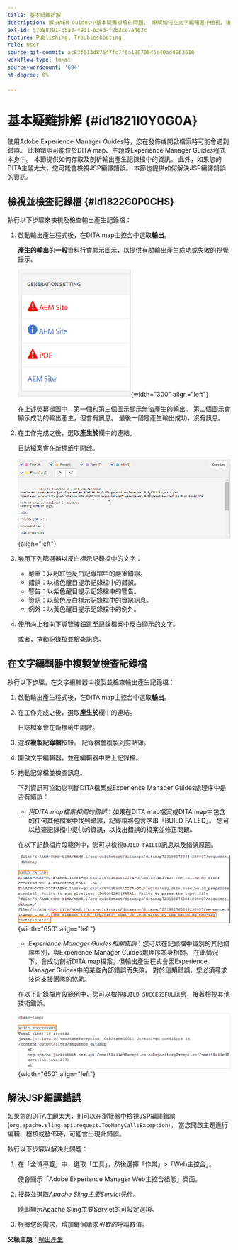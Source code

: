 ```yaml
---
title: 基本疑難排解
description: 解決AEM Guides中基本疑難排解的問題。 瞭解如何在文字編輯器中檢視、複製和檢查記錄檔，以及解決JSP編譯錯誤。
exl-id: 57b88291-b5a3-4931-b3ed-f2b2ce7a463c
feature: Publishing, Troubleshooting
role: User
source-git-commit: ac83f613d87547fc7f6a18070545e40ad4963616
workflow-type: tm+mt
source-wordcount: '694'
ht-degree: 0%

---
```


# 基本疑難排解 {#id1821I0Y0G0A}

使用Adobe Experience Manager Guides時，您在發佈或開啟檔案時可能會遇到錯誤。 此類錯誤可能位於DITA map、主題或Experience Manager Guides程式本身中。 本節提供如何存取及剖析輸出產生記錄檔中的資訊。 此外，如果您的DITA主題太大，您可能會檢視JSP編譯錯誤。 本節也提供如何解決JSP編譯錯誤的資訊。

## 檢視並檢查記錄檔 {#id1822G0P0CHS}

執行以下步驟來檢視及檢查輸出產生記錄檔：

1. 啟動輸出產生程式後，在DITA map主控台中選取&#x200B;**輸出**。

   **產生的輸出**&#x200B;的&#x200B;**一般**&#x200B;資料行會顯示圖示，以提供有關輸出產生成功或失敗的視覺提示。

   ![](images/output-general-settings.png){width="300" align="left"}

   在上述熒幕擷圖中，第一個和第三個圖示顯示無法產生的輸出。 第二個圖示會顯示成功的輸出產生，但會有訊息。 最後一個是產生輸出成功，沒有訊息。

1. 在工作完成之後，選取&#x200B;**產生於**&#x200B;欄中的連結。

   日誌檔案會在新標籤中開啟。

   ![](images/log-file.png){align="left"}

1. 套用下列篩選器以反白標示記錄檔中的文字：
   - 嚴重：以粉紅色反白記錄檔中的嚴重錯誤。
   - 錯誤：以橘色醒目提示記錄檔中的錯誤。
   - 警告：以紫色醒目提示記錄檔中的警告。
   - 資訊：以藍色反白標示記錄檔中的資訊訊息。
   - 例外：以黃色醒目提示記錄檔中的例外。
1. 使用向上和向下導覽按鈕跳至記錄檔案中反白顯示的文字。

   或者，捲動記錄檔並檢查訊息。


## 在文字編輯器中複製並檢查記錄檔

執行以下步驟，在文字編輯器中複製並檢查輸出產生記錄檔：

1. 啟動輸出產生程式後，在DITA map主控台中選取&#x200B;**輸出**。

1. 在工作完成之後，選取&#x200B;**產生於**&#x200B;欄中的連結。

   日誌檔案會在新標籤中開啟。

1. 選取&#x200B;**複製記錄檔**&#x200B;按鈕。 記錄檔會複製到剪貼簿。
1. 開啟文字編輯器，並在編輯器中貼上記錄檔。

1. 捲動記錄檔並檢查訊息。

   下列資訊可協助您判斷DITA檔案或Experience Manager Guides處理序中是否有錯誤：

   - *與DITA map檔案相關的錯誤*：如果在DITA map檔案或DITA map中包含的任何其他檔案中找到錯誤，記錄檔將包含字串「BUILD FAILED」。 您可以檢查記錄檔中提供的資訊，以找出錯誤的檔案並修正問題。

   在以下記錄檔片段範例中，您可以檢視`BUILD FAILED`訊息以及錯誤原因。

   ![](images/dita-error-in-log-file.png){width="650" align="left"}

   - *Experience Manager Guides相關錯誤*：您可以在記錄檔中識別的其他錯誤型別，與Experience Manager Guides處理序本身相關。 在此情況下，會成功剖析DITA map檔案，但輸出產生程式會因Experience Manager Guides中的某些內部錯誤而失敗。 對於這類錯誤，您必須尋求技術支援團隊的協助。

   在以下記錄檔片段範例中，您可以檢視`BUILD SUCCESSFUL`訊息，接著檢視其他技術錯誤。

   ![](images/process-error-in-log-file.png){width="650" align="left"}


## 解決JSP編譯錯誤

如果您的DITA主題太大，則可以在瀏覽器中檢視JSP編譯錯誤\(`org.apache.sling.api.request.TooManyCallsException`\)。 當您開啟主題進行編輯、稽核或發佈時，可能會出現此錯誤。

執行以下步驟以解決此問題：

1. 在「全域導覽」中，選取「工具」，然後選擇「作業」\>「Web主控台」。

   便會顯示「Adobe Experience Manager Web主控台組態」頁面。

1. 搜尋並選取&#x200B;*Apache Sling主要Servlet*&#x200B;元件。

   隨即顯示Apache Sling主要Servlet的可設定選項。

1. 根據您的需求，增加每個請求&#x200B;*引數的*&#x200B;呼叫數值。


**父級主題：**&#x200B;[&#x200B;輸出產生](generate-output.md)
